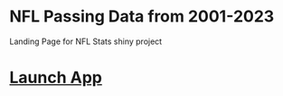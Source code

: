 # NFL Passing Data from 2001-2023
Landing Page for NFL Stats shiny project
<!DOCTYPE html>
<html>
<head>
 
</head>
  <h1><a href="https://spencer-pearson.shinyapps.io/NflPassingStats/" target="_blank">Launch App</a></h1>
</html>
